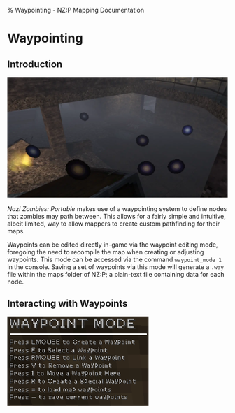 % Waypointing - NZ:P Mapping Documentation
# Waypointing

## Introduction

![Zombies pathfinding between waypoint nodes on Nacht Der Untoten.](../res/images/Waypoint_Pathing.webp)

_Nazi Zombies: Portable_ makes use of a waypointing system to define nodes that zombies may path between. This allows for a fairly simple and intuitive, albeit limited, way to allow mappers to create custom pathfinding for their maps.

Waypoints can be edited directly in-game via the waypoint editing mode, foregoing the need to recompile the map when creating or adjusting waypoints. This mode can be accessed via the command `waypoint_mode 1` in the console.
Saving a set of waypoints via this mode will generate a `.way` file within the maps folder of NZ:P; a plain-text file containing data for each node.

## Interacting with Waypoints

![Default control scheme for waypoint mode.](../res/images/waypoint_controls.png)

